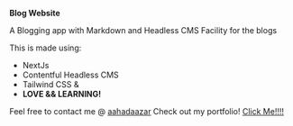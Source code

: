 **Blog Website**

A Blogging app with Markdown and Headless CMS Facility for the blogs

This is made using:

 - NextJs
 - Contentful Headless CMS
 - Tailwind CSS
 &
 - **LOVE && LEARNING!**
 
Feel free to contact me @ [aahadaazar](mailto:aahadaazar@hotmail.com)
Check out my portfolio! [Click Me!!!!](https://aahad.vercel.app/) 
